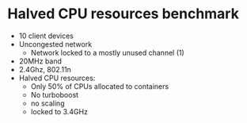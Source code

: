 # Halved CPU resources benchmark

- 10 client devices
- Uncongested network
    -  Network locked to a mostly unused channel (1)
- 20MHz band
- 2.4Ghz, 802.11n
- Halved CPU resources:
    - Only 50% of CPUs allocated to containers
    - No turboboost
    - no scaling
    - locked to 3.4GHz

